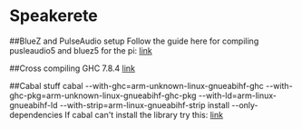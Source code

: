 # Speakerete

##BlueZ and PulseAudio setup
Follow the guide here for compiling pusleaudio5 and bluez5 for the pi: [link](https://www.raspberrypi.org/forums/viewtopic.php?f=29&t=87138)

##Cross compiling GHC 7.8.4
[link](https://github.com/ku-fpg/raspberry-pi/wiki/GHC-Cross-Compiler-for-Raspberry-Pi)

##Cabal stuff
cabal --with-ghc=arm-unknown-linux-gnueabihf-ghc --with-ghc-pkg=arm-unknown-linux-gnueabihf-ghc-pkg --with-ld=arm-linux-gnueabihf-ld --with-strip=arm-linux-gnueabihf-strip install --only-dependencies
If cabal can't install the library try this: [link](http://stackoverflow.com/questions/25765893/how-do-i-install-dependencies-when-cross-compiling-haskell-code)
